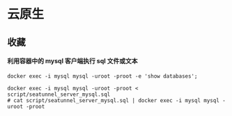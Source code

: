 # 云原生

## 收藏

#### 利用容器中的 mysql 客户端执行 sql 文件或文本

```shell
docker exec -i mysql mysql -uroot -proot -e 'show databases';

docker exec -i mysql mysql -uroot -proot < script/seatunnel_server_mysql.sql
# cat script/seatunnel_server_mysql.sql | docker exec -i mysql mysql -uroot -proot
```
